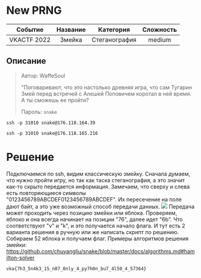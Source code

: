 # New PRNG

|   Cобытие   | Название | Категория | Сложность |
| :---------: | :------: | :-------: | :-------: |
| VKACTF 2022 |  Змейка  |  Стеганография  |  medium  |

## Описание

>Автор: WaffeSoul
>
>"Поговаривают, что это настолько древняя игра, что сам Тугарин Змей перед встречей с Алешей Поповичем коротал в ней время. А ты сможешь ее пройти? 
>
>Пароль: `snake`

``` ssh -p 31010 snake@176.118.164.39 ```

``` ssh -p 31010 snake@176.118.165.216 ```

# Решение

Подключаемся по ssh, видим классическую змейку. Сначала думаем, что нужно пройти игру, но так как таска стеганография, а это значит как-то скрыто передается информация.
Замечаем, что сверху и слева есть повторяющиеся символы "0123456789ABCDEF0123456789ABCDEF". Их пересечение на поле дают байт, а это уже возможный способ передачи данных.
![](img/1.png)
Передача может проходить через позицию змейки или яблока. Проверяем, яблоко и она всегда начинает на позиции "76", далее идет "6b". Что соответствуют "v" и "k", и это получается начало флага.
И тут есть 2 варианта решения в ручную или же написать скрипт по решению. Собираем 52 яблока и получаем флаг.
Примеры алгоритмов решения змейки:
https://github.com/chuyangliu/snake/blob/master/docs/algorithms.md#hamilton-solver


```
vka{7h3_5n4k3_15_n07_0nly_4_py7h0n_bu7_4l50_4_57364}
```
